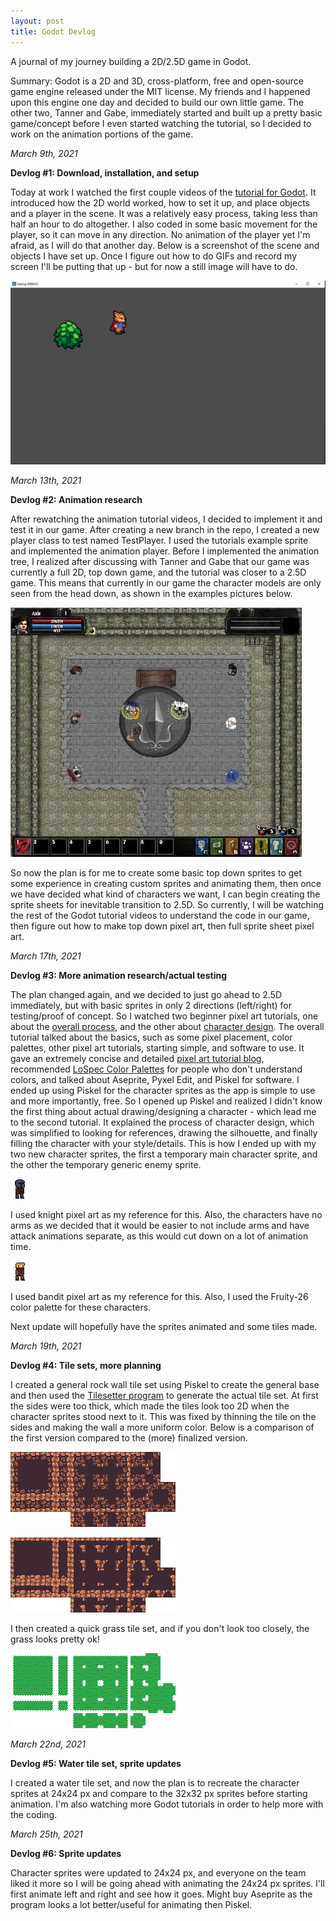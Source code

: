 ```yaml
---
layout: post
title: Godot Devlog
---
```


A journal of my journey building a 2D/2.5D game in Godot.

Summary: Godot is a 2D and 3D, cross-platform, free and open-source game engine released under the MIT license. My friends and I happened upon this engine one day and decided to build our own little game. The other two, Tanner and Gabe, immediately started and built up a pretty basic game/concept before I even started watching the tutorial, so I decided to work on the animation portions of the game.

*March 9th, 2021*

**Devlog #1: Download, installation, and setup**

Today at work I watched the first couple videos of the [tutorial for Godot](https://www.youtube.com/playlist?list=PL9FzW-m48fn2SlrW0KoLT4n5egNdX-W9a). It introduced how the 2D world worked, how to set it up, and place objects and a player in the scene. It was a relatively easy process, taking less than half an hour to do altogether. I also coded in some basic movement for the player, so it can move in any direction. No animation of the player yet I'm afraid, as I will do that another day. Below is a screenshot of the scene and objects I have set up. Once I figure out how to do GIFs and record my screen I'll be putting that up - but for now a still image will have to do.

![GodotAdventures001](/images/GodotAdventures001.PNG)

*March 13th, 2021*

**Devlog #2: Animation research**

After rewatching the animation tutorial videos, I decided to implement it and test it in our game. After creating a new branch in the repo, I created a new player class to test named TestPlayer. I used the tutorials example sprite and implemented the animation player. Before I implemented the animation tree, I realized after discussing with Tanner and Gabe that our game was currently a full 2D, top down game, and the tutorial was closer to a 2.5D game. This means that currently in our game the character models are only seen from the head down, as shown in the examples pictures below.

![GodotAdventures002](/images/GodotAdventures002.jpg)

So now the plan is for me to create some basic top down sprites to get some experience in creating custom sprites and animating them, then once we have decided what kind of characters we want, I can begin creating the sprite sheets for inevitable transition to 2.5D. So currently, I will be watching the rest of the Godot tutorial videos to understand the code in our game, then figure out how to make top down pixel art, then full sprite sheet pixel art.

*March 17th, 2021*

**Devlog #3: More animation research/actual testing**

The plan changed again, and we decided to just go ahead to 2.5D immediately, but with basic sprites in only 2 directions (left/right) for testing/proof of concept. So I watched two beginner pixel art tutorials, one about the [overall process](https://www.youtube.com/watch?v=o_EKrg2fIuc), and the other about [character design](https://www.youtube.com/watch?v=vXm5VjZA4Ys). The overall tutorial talked about the basics, such as some pixel placement, color palettes, other pixel art tutorials, starting simple, and software to use. It gave an extremely concise and detailed [pixel art tutorial blog](https://blog.studiominiboss.com/pixelart), recommended [LoSpec Color Palettes](https://lospec.com/palette-list) for people who don't understand colors, and talked about Aseprite, Pyxel Edit, and Piskel for software. I ended up using Piskel for the character sprites as the app is simple to use and more importantly, free.  So I opened up Piskel and realized I didn't know the first thing about actual drawing/designing a character - which lead me to the second tutorial. It explained the process of character design, which was simplified to looking for references, drawing the silhouette, and finally filling the character with your style/details. This is how I ended up with my two new character sprites, the first a temporary main character sprite, and the other the temporary generic enemy sprite.

![GodotAdventures003](/images/GodotAdventures003.png)

I used knight pixel art as my reference for this. Also, the characters have no arms as we decided that it would be easier to not include arms and have attack animations separate, as this would cut down on a lot of animation time.

![GodotAdventures004](/images/GodotAdventures004.png)

I used bandit pixel art as my reference for this. Also, I used the Fruity-26 color palette for these characters.

Next update will hopefully have the sprites animated and some tiles made.

*March 19th, 2021*

**Devlog #4: Tile sets, more planning**

I created a general rock wall tile set using Piskel to create the general base and then used the [Tilesetter program](https://www.tilesetter.org/) to generate the actual tile set. At first the sides were too thick, which made the tiles look too 2D when the character sprites stood next to it. This was fixed by thinning the tile on the sides and making the wall a more uniform color. Below is a comparison of the first version compared to the (more) finalized version.

![GodotAdventures005](/images/GodotAdventures005.png)

![GodotAdventures006](/images/GodotAdventures006.png)

I then created a quick grass tile set, and if you don't look too closely, the grass looks pretty ok!

![GodotAdventures007](/images/GodotAdventures007.png)

*March 22nd, 2021*

**Devlog #5: Water tile set, sprite updates**

I created a water tile set, and now the plan is to recreate the character sprites at 24x24 px and compare to the 32x32 px sprites before starting animation. I'm also watching more Godot tutorials in order to help more with the coding.

*March 25th, 2021*

**Devlog #6: Sprite updates**

Character sprites were updated to 24x24 px, and everyone on the team liked it more so I will be going ahead with animating the 24x24 px sprites. I'll first animate left and right and see how it goes. Might buy Aseprite as the program looks a lot better/useful for animating then Piskel.